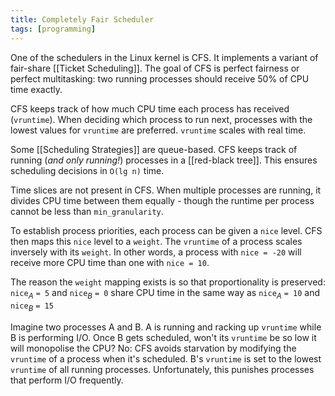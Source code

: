 ```yaml
---
title: Completely Fair Scheduler
tags: [programming]
---
```

One of the schedulers in the Linux kernel is CFS. It implements a variant of fair-share [[Ticket Scheduling]]. The goal of CFS is perfect fairness or perfect multitasking: two running processes should receive 50% of CPU time exactly.

CFS keeps track of how much CPU time each process has received (`vruntime`). When deciding which process to run next, processes with the lowest values for `vruntime` are preferred. `vruntime` scales with real time.

Some [[Scheduling Strategies]] are queue-based. CFS keeps track of running (*and only running!*) processes in a [[red-black tree]]. This ensures scheduling decisions in `O(lg n)` time.

Time slices are not present in CFS. When multiple processes are running, it divides CPU time between them equally - though the runtime per process cannot be less than `min_granularity`. 

To establish process priorities, each process can be given a `nice` level. CFS then maps this `nice` level to a `weight`. The `vruntime` of a process scales inversely with its `weight`. In other words, a process with `nice = -20` will receive more CPU time than one with `nice = 10`. 

The reason the `weight` mapping exists is so that proportionality is preserved: 
`nice`$_A$ `= 5` and `nice`$_B$ `= 0`  share CPU time in the same way as `nice`$_A$ `= 10` and `nice`$_B$ `= 15`

Imagine two processes A and B. A is running and racking up `vruntime` while B is performing I/O. Once B gets scheduled, won't its `vruntime` be so low it will monopolise the CPU? No: CFS avoids starvation by modifying the `vruntime` of a process when it's scheduled. B's `vruntime` is set to the lowest `vruntime` of all running processes. Unfortunately, this punishes processes that perform I/O frequently. 